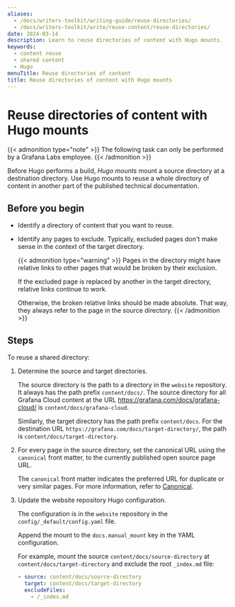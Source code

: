 ```yaml
---
aliases:
  - /docs/writers-toolkit/writing-guide/reuse-directories/
  - /docs/writers-toolkit/write/reuse-content/reuse-directories/
date: 2024-03-14
description: Learn to reuse directories of content with Hugo mounts.
keywords:
  - content reuse
  - shared content
  - Hugo
menuTitle: Reuse directories of content
title: Reuse directories of content with Hugo mounts
---
```


# Reuse directories of content with Hugo mounts

{{< admonition type="note" >}}
The following task can only be performed by a Grafana Labs employee.
{{< /admonition >}}

Before Hugo performs a build, _Hugo mounts_ mount a source directory at a destination directory.
Use Hugo mounts to reuse a whole directory of content in another part of the published technical documentation.

## Before you begin

- Identify a directory of content that you want to reuse.
- Identify any pages to exclude.
  Typically, excluded pages don't make sense in the context of the target directory.

  {{< admonition type="warning" >}}
  Pages in the directory might have relative links to other pages that would be broken by their exclusion.

  If the excluded page is replaced by another in the target directory, relative links continue to work.

  Otherwise, the broken relative links should be made absolute.
  That way, they always refer to the page in the source directory.
  {{< /admonition >}}

## Steps

To reuse a shared directory:

1. Determine the source and target directories.

   The source directory is the path to a directory in the `website` repository.
   It always has the path prefix `content/docs/`.
   The source directory for all Grafana Cloud content at the URL https://grafana.com/docs/grafana-cloud/ is `content/docs/grafana-cloud`.

   Similarly, the target directory has the path prefix `content/docs`.
   For the destination URL `https://grafana.com/docs/target-directory/`, the path is `content/docs/target-directory`.

1. For every page in the source directory, set the canonical URL using the `canonical` front matter, to the currently published open source page URL.

   The `canonical` front matter indicates the preferred URL for duplicate or very similar pages.
   For more information, refer to [Canonical](https://grafana.com/docs/writers-toolkit/write/front-matter/#canonical).

1. Update the website repository Hugo configuration.

   The configuration is in the `website` repository in the `config/_default/config.yaml` file.

   Append the mount to the `docs.manual_mount` key in the YAML configuration.

   For example, mount the source `content/docs/source-directory` at `content/docs/target-directory` and exclude the root `_index.md` file:

   ```yaml
   - source: content/docs/source-directory
     target: content/docs/target-directory
     excludeFiles:
       - /_index.md
   ```
